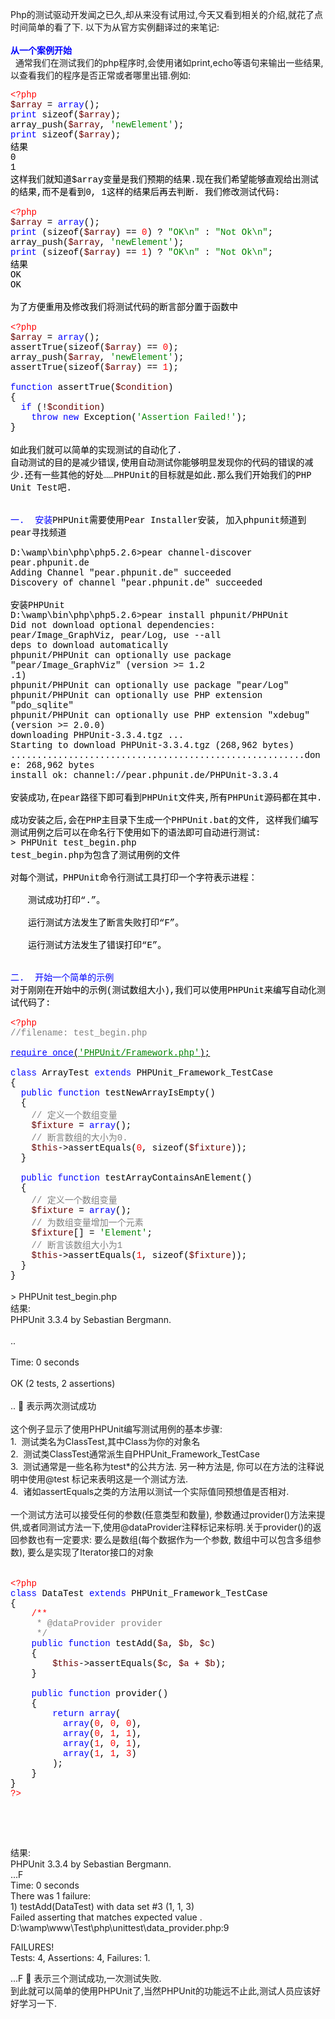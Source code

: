 <!--
author: qingliangcn
date: 2008-10-14
title: PHPUnit简单入门 
tags: phpunit,ttd,单元测试
category: PHP基础应用,暂未分类
status: publish
summary: Php的测试驱动开发闻之已久,却从来没有试用过,今天又看到相关的介绍,就花了点时间简单的看了下. 以下为从官方实例翻译过的来笔记:从一个案例开始&nbsp;&nbsp;通常我们在测试我们的php程序时,会使用诸如print,echo等语句来输出一些结果,以查看我们的程序是否正常或
-->

<p>Php的测试驱动开发闻之已久,却从来没有试用过,今天又看到相关的介绍,就花了点时间简单的看了下. 以下为从官方实例翻译过的来笔记:<br />
<br />
<span style="color: #0000ff"><strong>从一个案例开始</strong></span><br />
&nbsp;&nbsp;通常我们在测试我们的php程序时,会使用诸如print,echo等语句来输出一些结果,以查看我们的程序是否正常或者哪里出错.例如:</p>
<div class="Section0" style="layout-grid:  15.6pt none">
<p class="p0" style="margin-top: 0pt; margin-bottom: 0pt"><span style="font-family: 'Courier New'; color: rgb(255,0,0); font-size: 10.5pt; mso-spacerun: 'yes'">&lt;?php</span><span style="font-family: 'Courier New'; color: rgb(0,0,0); font-size: 10.5pt; mso-spacerun: 'yes'">&nbsp;&nbsp;&nbsp;</span><span style="font-family: 'Courier New'; font-size: 10.5pt; mso-spacerun: 'yes'"><o:p></o:p></span></p>
<p class="p0" style="margin-top: 0pt; margin-bottom: 0pt"><span style="font-family: 'Courier New'; color: rgb(102,0,0); font-size: 10.5pt; mso-spacerun: 'yes'">$array&nbsp;</span><span style="font-family: 'Courier New'; color: rgb(0,0,0); font-size: 10.5pt; mso-spacerun: 'yes'">=&nbsp;</span><span style="font-family: 'Courier New'; color: rgb(0,0,255); font-size: 10.5pt; mso-spacerun: 'yes'">array</span><span style="font-family: 'Courier New'; color: rgb(0,0,0); font-size: 10.5pt; mso-spacerun: 'yes'">();&nbsp;&nbsp;&nbsp;</span><span style="font-family: 'Courier New'; font-size: 10.5pt; mso-spacerun: 'yes'"><o:p></o:p></span></p>
<p class="p0" style="margin-top: 0pt; margin-bottom: 0pt"><span style="font-family: 'Courier New'; color: rgb(0,0,255); font-size: 10.5pt; mso-spacerun: 'yes'">print&nbsp;</span><span style="font-family: 'Courier New'; color: rgb(0,0,0); font-size: 10.5pt; mso-spacerun: 'yes'">sizeof(</span><span style="font-family: 'Courier New'; color: rgb(102,0,0); font-size: 10.5pt; mso-spacerun: 'yes'">$array</span><span style="font-family: 'Courier New'; color: rgb(0,0,0); font-size: 10.5pt; mso-spacerun: 'yes'">);&nbsp;&nbsp;&nbsp;</span><span style="font-family: 'Courier New'; font-size: 10.5pt; mso-spacerun: 'yes'"><o:p></o:p></span></p>
<p class="p0" style="margin-top: 0pt; margin-bottom: 0pt"><span style="font-family: 'Courier New'; color: rgb(0,0,0); font-size: 10.5pt; mso-spacerun: 'yes'">array_push(</span><span style="font-family: 'Courier New'; color: rgb(102,0,0); font-size: 10.5pt; mso-spacerun: 'yes'">$array</span><span style="font-family: 'Courier New'; color: rgb(0,0,0); font-size: 10.5pt; mso-spacerun: 'yes'">,&nbsp;</span><span style="font-family: 'Courier New'; color: rgb(0,130,0); font-size: 10.5pt; mso-spacerun: 'yes'">'newElement'</span><span style="font-family: 'Courier New'; color: rgb(0,0,0); font-size: 10.5pt; mso-spacerun: 'yes'">);&nbsp;&nbsp;&nbsp;</span><span style="font-family: 'Courier New'; font-size: 10.5pt; mso-spacerun: 'yes'"><o:p></o:p></span></p>
<p class="p0" style="margin-top: 0pt; margin-bottom: 0pt"><span style="font-family: 'Courier New'; color: rgb(0,0,255); font-size: 10.5pt; mso-spacerun: 'yes'">print&nbsp;</span><span style="font-family: 'Courier New'; color: rgb(0,0,0); font-size: 10.5pt; mso-spacerun: 'yes'">sizeof(</span><span style="font-family: 'Courier New'; color: rgb(102,0,0); font-size: 10.5pt; mso-spacerun: 'yes'">$array</span><span style="font-family: 'Courier New'; color: rgb(0,0,0); font-size: 10.5pt; mso-spacerun: 'yes'">);&nbsp;&nbsp;</span></p>
<p class="p0" style="margin-top: 0pt; margin-bottom: 0pt"><span style="font-family: 'Courier New'; color: rgb(0,0,0); font-size: 10.5pt; mso-spacerun: 'yes'">结果<br />
0<br />
1<br />
这样我们就知道$array变量是我们预期的结果.现在我们希望能够直观给出测试的结果,而不是看到0, 1这样的结果后再去判断. 我们修改测试代码:<br />
<br />
</span></p>
<p class="p0" style="margin-top: 0pt; margin-bottom: 0pt"><span style="font-family: 'Courier New'; color: rgb(0,0,0); font-size: 10.5pt; mso-spacerun: 'yes'"><o:p></o:p></span></p>
<p class="p0" style="margin-top: 0pt; margin-bottom: 0pt"><span style="font-family: 'Courier New'; color: rgb(255,0,0); font-size: 10.5pt; mso-spacerun: 'yes'">&lt;?php</span><span style="font-family: 'Courier New'; color: rgb(0,0,0); font-size: 10.5pt; mso-spacerun: 'yes'">&nbsp;&nbsp;&nbsp;</span><span style="font-family: 'Courier New'; font-size: 10.5pt; mso-spacerun: 'yes'"><o:p></o:p></span></p>
<p class="p0" style="margin-top: 0pt; margin-bottom: 0pt"><span style="font-family: 'Courier New'; color: rgb(102,0,0); font-size: 10.5pt; mso-spacerun: 'yes'">$array&nbsp;</span><span style="font-family: 'Courier New'; color: rgb(0,0,0); font-size: 10.5pt; mso-spacerun: 'yes'">=&nbsp;</span><span style="font-family: 'Courier New'; color: rgb(0,0,255); font-size: 10.5pt; mso-spacerun: 'yes'">array</span><span style="font-family: 'Courier New'; color: rgb(0,0,0); font-size: 10.5pt; mso-spacerun: 'yes'">();&nbsp;&nbsp;&nbsp;</span><span style="font-family: 'Courier New'; font-size: 10.5pt; mso-spacerun: 'yes'"><o:p></o:p></span></p>
<p class="p0" style="margin-top: 0pt; margin-bottom: 0pt"><span style="font-family: 'Courier New'; color: rgb(0,0,255); font-size: 10.5pt; mso-spacerun: 'yes'">print&nbsp;</span><span style="font-family: 'Courier New'; color: rgb(0,0,0); font-size: 10.5pt; mso-spacerun: 'yes'">(sizeof(</span><span style="font-family: 'Courier New'; color: rgb(102,0,0); font-size: 10.5pt; mso-spacerun: 'yes'">$array</span><span style="font-family: 'Courier New'; color: rgb(0,0,0); font-size: 10.5pt; mso-spacerun: 'yes'">)&nbsp;==&nbsp;</span><span style="font-family: 'Courier New'; color: rgb(255,0,0); font-size: 10.5pt; mso-spacerun: 'yes'">0</span><span style="font-family: 'Courier New'; color: rgb(0,0,0); font-size: 10.5pt; mso-spacerun: 'yes'">)&nbsp;?&nbsp;</span><span style="font-family: 'Courier New'; color: rgb(0,130,0); font-size: 10.5pt; mso-spacerun: 'yes'">&quot;OK\n&quot;&nbsp;</span><span style="font-family: 'Courier New'; color: rgb(0,0,0); font-size: 10.5pt; mso-spacerun: 'yes'">:&nbsp;</span><span style="font-family: 'Courier New'; color: rgb(0,130,0); font-size: 10.5pt; mso-spacerun: 'yes'">&quot;Not&nbsp;Ok\n&quot;</span><span style="font-family: 'Courier New'; color: rgb(0,0,0); font-size: 10.5pt; mso-spacerun: 'yes'">;&nbsp;&nbsp;&nbsp;</span><span style="font-family: 'Courier New'; font-size: 10.5pt; mso-spacerun: 'yes'"><o:p></o:p></span></p>
<p class="p0" style="margin-top: 0pt; margin-bottom: 0pt"><span style="font-family: 'Courier New'; color: rgb(0,0,0); font-size: 10.5pt; mso-spacerun: 'yes'">array_push(</span><span style="font-family: 'Courier New'; color: rgb(102,0,0); font-size: 10.5pt; mso-spacerun: 'yes'">$array</span><span style="font-family: 'Courier New'; color: rgb(0,0,0); font-size: 10.5pt; mso-spacerun: 'yes'">,&nbsp;</span><span style="font-family: 'Courier New'; color: rgb(0,130,0); font-size: 10.5pt; mso-spacerun: 'yes'">'newElement'</span><span style="font-family: 'Courier New'; color: rgb(0,0,0); font-size: 10.5pt; mso-spacerun: 'yes'">);&nbsp;&nbsp;&nbsp;</span><span style="font-family: 'Courier New'; font-size: 10.5pt; mso-spacerun: 'yes'"><o:p></o:p></span></p>
<p class="p0" style="margin-top: 0pt; margin-bottom: 0pt"><span style="font-family: 'Courier New'; color: rgb(0,0,255); font-size: 10.5pt; mso-spacerun: 'yes'">print&nbsp;</span><span style="font-family: 'Courier New'; color: rgb(0,0,0); font-size: 10.5pt; mso-spacerun: 'yes'">(sizeof(</span><span style="font-family: 'Courier New'; color: rgb(102,0,0); font-size: 10.5pt; mso-spacerun: 'yes'">$array</span><span style="font-family: 'Courier New'; color: rgb(0,0,0); font-size: 10.5pt; mso-spacerun: 'yes'">)&nbsp;==&nbsp;</span><span style="font-family: 'Courier New'; color: rgb(255,0,0); font-size: 10.5pt; mso-spacerun: 'yes'">1</span><span style="font-family: 'Courier New'; color: rgb(0,0,0); font-size: 10.5pt; mso-spacerun: 'yes'">)&nbsp;?&nbsp;</span><span style="font-family: 'Courier New'; color: rgb(0,130,0); font-size: 10.5pt; mso-spacerun: 'yes'">&quot;OK\n&quot;&nbsp;</span><span style="font-family: 'Courier New'; color: rgb(0,0,0); font-size: 10.5pt; mso-spacerun: 'yes'">:&nbsp;</span><span style="font-family: 'Courier New'; color: rgb(0,130,0); font-size: 10.5pt; mso-spacerun: 'yes'">&quot;Not&nbsp;Ok\n&quot;</span><span style="font-family: 'Courier New'; color: rgb(0,0,0); font-size: 10.5pt; mso-spacerun: 'yes'">;&nbsp;</span></p>
<p class="p0" style="margin-top: 0pt; margin-bottom: 0pt"><span style="font-family: 'Courier New'; color: rgb(0,0,0); font-size: 10.5pt; mso-spacerun: 'yes'">结果<br />
OK<br />
OK<br />
<br />
为了方便重用及修改我们将测试代码的断言部分置于函数中<br />
<br />
</span></p>
<p class="p0" style="margin-top: 0pt; margin-bottom: 0pt"><span style="font-family: 'Courier New'; color: rgb(0,0,0); font-size: 10.5pt; mso-spacerun: 'yes'"><o:p></o:p></span></p>
<p class="p0" style="margin-top: 0pt; margin-bottom: 0pt"><span style="font-family: 'Courier New'; color: rgb(255,0,0); font-size: 10.5pt; mso-spacerun: 'yes'">&lt;?php</span><span style="font-family: 'Courier New'; color: rgb(0,0,0); font-size: 10.5pt; mso-spacerun: 'yes'">&nbsp;&nbsp;&nbsp;</span><span style="font-family: 'Courier New'; font-size: 10.5pt; mso-spacerun: 'yes'"><o:p></o:p></span></p>
<p class="p0" style="margin-top: 0pt; margin-bottom: 0pt"><span style="font-family: 'Courier New'; color: rgb(102,0,0); font-size: 10.5pt; mso-spacerun: 'yes'">$array&nbsp;</span><span style="font-family: 'Courier New'; color: rgb(0,0,0); font-size: 10.5pt; mso-spacerun: 'yes'">=&nbsp;</span><span style="font-family: 'Courier New'; color: rgb(0,0,255); font-size: 10.5pt; mso-spacerun: 'yes'">array</span><span style="font-family: 'Courier New'; color: rgb(0,0,0); font-size: 10.5pt; mso-spacerun: 'yes'">();&nbsp;&nbsp;&nbsp;</span><span style="font-family: 'Courier New'; font-size: 10.5pt; mso-spacerun: 'yes'"><o:p></o:p></span></p>
<p class="p0" style="margin-top: 0pt; margin-bottom: 0pt"><span style="font-family: 'Courier New'; color: rgb(0,0,0); font-size: 10.5pt; mso-spacerun: 'yes'">assertTrue(sizeof(</span><span style="font-family: 'Courier New'; color: rgb(102,0,0); font-size: 10.5pt; mso-spacerun: 'yes'">$array</span><span style="font-family: 'Courier New'; color: rgb(0,0,0); font-size: 10.5pt; mso-spacerun: 'yes'">)&nbsp;==&nbsp;</span><span style="font-family: 'Courier New'; color: rgb(255,0,0); font-size: 10.5pt; mso-spacerun: 'yes'">0</span><span style="font-family: 'Courier New'; color: rgb(0,0,0); font-size: 10.5pt; mso-spacerun: 'yes'">);&nbsp;&nbsp;&nbsp;</span><span style="font-family: 'Courier New'; font-size: 10.5pt; mso-spacerun: 'yes'"><o:p></o:p></span></p>
<p class="p0" style="margin-top: 0pt; margin-bottom: 0pt"><span style="font-family: 'Courier New'; color: rgb(0,0,0); font-size: 10.5pt; mso-spacerun: 'yes'">array_push(</span><span style="font-family: 'Courier New'; color: rgb(102,0,0); font-size: 10.5pt; mso-spacerun: 'yes'">$array</span><span style="font-family: 'Courier New'; color: rgb(0,0,0); font-size: 10.5pt; mso-spacerun: 'yes'">,&nbsp;</span><span style="font-family: 'Courier New'; color: rgb(0,130,0); font-size: 10.5pt; mso-spacerun: 'yes'">'newElement'</span><span style="font-family: 'Courier New'; color: rgb(0,0,0); font-size: 10.5pt; mso-spacerun: 'yes'">);&nbsp;&nbsp;&nbsp;</span><span style="font-family: 'Courier New'; font-size: 10.5pt; mso-spacerun: 'yes'"><o:p></o:p></span></p>
<p class="p0" style="margin-top: 0pt; margin-bottom: 0pt"><span style="font-family: 'Courier New'; color: rgb(0,0,0); font-size: 10.5pt; mso-spacerun: 'yes'">assertTrue(sizeof(</span><span style="font-family: 'Courier New'; color: rgb(102,0,0); font-size: 10.5pt; mso-spacerun: 'yes'">$array</span><span style="font-family: 'Courier New'; color: rgb(0,0,0); font-size: 10.5pt; mso-spacerun: 'yes'">)&nbsp;==&nbsp;</span><span style="font-family: 'Courier New'; color: rgb(255,0,0); font-size: 10.5pt; mso-spacerun: 'yes'">1</span><span style="font-family: 'Courier New'; color: rgb(0,0,0); font-size: 10.5pt; mso-spacerun: 'yes'">);&nbsp;&nbsp;&nbsp;</span><span style="font-family: 'Courier New'; font-size: 10.5pt; mso-spacerun: 'yes'"><o:p></o:p></span></p>
<p class="p0" style="margin-top: 0pt; margin-bottom: 0pt"><span style="font-family: 'Courier New'; color: rgb(0,0,0); font-size: 10.5pt; mso-spacerun: 'yes'">&nbsp;&nbsp;</span><span style="font-family: 'Courier New'; font-size: 10.5pt; mso-spacerun: 'yes'"><o:p></o:p></span></p>
<p class="p0" style="margin-top: 0pt; margin-bottom: 0pt"><span style="font-family: 'Courier New'; color: rgb(0,0,255); font-size: 10.5pt; mso-spacerun: 'yes'">function&nbsp;</span><span style="font-family: 'Courier New'; color: rgb(0,0,0); font-size: 10.5pt; mso-spacerun: 'yes'">assertTrue(</span><span style="font-family: 'Courier New'; color: rgb(102,0,0); font-size: 10.5pt; mso-spacerun: 'yes'">$condition</span><span style="font-family: 'Courier New'; color: rgb(0,0,0); font-size: 10.5pt; mso-spacerun: 'yes'">)&nbsp;&nbsp;&nbsp;</span><span style="font-family: 'Courier New'; font-size: 10.5pt; mso-spacerun: 'yes'"><o:p></o:p></span></p>
<p class="p0" style="margin-top: 0pt; margin-bottom: 0pt"><span style="font-family: 'Courier New'; color: rgb(0,0,0); font-size: 10.5pt; mso-spacerun: 'yes'">{&nbsp;&nbsp;&nbsp;</span><span style="font-family: 'Courier New'; font-size: 10.5pt; mso-spacerun: 'yes'"><o:p></o:p></span></p>
<p class="p0" style="margin-top: 0pt; margin-bottom: 0pt"><span style="font-family: 'Courier New'; color: rgb(0,0,0); font-size: 10.5pt; mso-spacerun: 'yes'">&nbsp;&nbsp;</span><span style="font-family: 'Courier New'; color: rgb(0,0,255); font-size: 10.5pt; mso-spacerun: 'yes'">if&nbsp;</span><span style="font-family: 'Courier New'; color: rgb(0,0,0); font-size: 10.5pt; mso-spacerun: 'yes'">(!</span><span style="font-family: 'Courier New'; color: rgb(102,0,0); font-size: 10.5pt; mso-spacerun: 'yes'">$condition</span><span style="font-family: 'Courier New'; color: rgb(0,0,0); font-size: 10.5pt; mso-spacerun: 'yes'">)&nbsp;&nbsp;&nbsp;</span><span style="font-family: 'Courier New'; font-size: 10.5pt; mso-spacerun: 'yes'"><o:p></o:p></span></p>
<p class="p0" style="margin-top: 0pt; margin-bottom: 0pt"><span style="font-family: 'Courier New'; color: rgb(0,0,0); font-size: 10.5pt; mso-spacerun: 'yes'">&nbsp;&nbsp;&nbsp;&nbsp;</span><span style="font-family: 'Courier New'; color: rgb(0,0,255); font-size: 10.5pt; mso-spacerun: 'yes'">throw&nbsp;new&nbsp;</span><span style="font-family: 'Courier New'; color: rgb(0,0,0); font-size: 10.5pt; mso-spacerun: 'yes'">Exception(</span><span style="font-family: 'Courier New'; color: rgb(0,130,0); font-size: 10.5pt; mso-spacerun: 'yes'">'Assertion&nbsp;Failed!'</span><span style="font-family: 'Courier New'; color: rgb(0,0,0); font-size: 10.5pt; mso-spacerun: 'yes'">);&nbsp;&nbsp;&nbsp;</span><span style="font-family: 'Courier New'; font-size: 10.5pt; mso-spacerun: 'yes'"><o:p></o:p></span></p>
<p class="p0" style="margin-top: 0pt; margin-bottom: 0pt"><span style="font-family: 'Courier New'; color: rgb(0,0,0); font-size: 10.5pt; mso-spacerun: 'yes'">}&nbsp;&nbsp;</span></p>
<p class="p0" style="margin-top: 0pt; margin-bottom: 0pt">&nbsp;</p>
<p class="p0" style="margin-top: 0pt; margin-bottom: 0pt"><span style="font-family: 'Courier New'; color: rgb(0,0,0); font-size: 10.5pt; mso-spacerun: 'yes'">如此我们就可以简单的实现测试的自动化了.<br />
自动测试的目的是减少错误,使用自动测试你能够明显发现你的代码的错误的减少.还有一些其他的好处&hellip;&hellip;PHPUnit的目标就是如此.那么我们开始我们的PHP Unit Test吧.<br />
<br />
<br />
<span style="color: #0000ff">一.&nbsp;&nbsp;安装</span>PHPUnit需要使用Pear Installer安装, 加入phpunit频道到pear寻找频道<br />
<br />
D:\wamp\bin\php\php5.2.6&gt;pear channel-discover pear.phpunit.de<br />
Adding Channel &quot;pear.phpunit.de&quot; succeeded<br />
Discovery of channel &quot;pear.phpunit.de&quot; succeeded<br />
<br />
安装PHPUnit<br />
D:\wamp\bin\php\php5.2.6&gt;pear install phpunit/PHPUnit<br />
Did not download optional dependencies: pear/Image_GraphViz, pear/Log, use --all<br />
deps to download automatically<br />
phpunit/PHPUnit can optionally use package &quot;pear/Image_GraphViz&quot; (version &gt;= 1.2<br />
.1)<br />
phpunit/PHPUnit can optionally use package &quot;pear/Log&quot;<br />
phpunit/PHPUnit can optionally use PHP extension &quot;pdo_sqlite&quot;<br />
phpunit/PHPUnit can optionally use PHP extension &quot;xdebug&quot; (version &gt;= 2.0.0)<br />
downloading PHPUnit-3.3.4.tgz ...<br />
Starting to download PHPUnit-3.3.4.tgz (268,962 bytes)<br />
........................................................done: 268,962 bytes<br />
install ok: channel://pear.phpunit.de/PHPUnit-3.3.4<br />
<br />
安装成功,在pear路径下即可看到PHPUnit文件夹,所有PHPUnit源码都在其中.<br />
<br />
成功安装之后,会在PHP主目录下生成一个PHPUnit.bat的文件, 这样我们编写测试用例之后可以在命名行下使用如下的语法即可自动进行测试:<br />
&gt; PHPUnit test_begin.php<br />
test_begin.php为包含了测试用例的文件<br />
<br />
对每个测试，PHPUnit命令行测试工具打印一个字符表示进程：<br />
<br />
　　测试成功打印&ldquo;.&rdquo;。<br />
<br />
　　运行测试方法发生了断言失败打印&ldquo;F&rdquo;。<br />
<br />
　　运行测试方法发生了错误打印&ldquo;E&rdquo;。<br />
<br />
<br />
<span style="color: #0000ff">二.&nbsp;&nbsp;开始一个简单的示例</span><br />
对于刚刚在开始中的示例(测试数组大小),我们可以使用PHPUnit来编写自动化测试代码了:<br />
<br />
</span></p>
<p class="p0" style="margin-top: 0pt; margin-bottom: 0pt"><span style="font-family: 'Courier New'; color: rgb(0,0,0); font-size: 10.5pt; mso-spacerun: 'yes'"><o:p></o:p></span></p>
<p class="p0" style="margin-top: 0pt; margin-bottom: 0pt"><span style="font-family: 'Courier New'; color: rgb(255,0,0); font-size: 10.5pt; mso-spacerun: 'yes'">&lt;?php</span><span style="font-family: 'Courier New'; color: rgb(0,0,0); font-size: 10.5pt; mso-spacerun: 'yes'">&nbsp;&nbsp;&nbsp;</span><span style="font-family: 'Courier New'; font-size: 10.5pt; mso-spacerun: 'yes'"><o:p></o:p></span></p>
<p class="p0" style="margin-top: 0pt; margin-bottom: 0pt"><span style="font-family: 'Courier New'; color: rgb(128,128,128); font-size: 10.5pt; mso-spacerun: 'yes'">//filename:&nbsp;test_begin.php&nbsp;&nbsp;&nbsp;</span><span style="font-family: 'Courier New'; font-size: 10.5pt; mso-spacerun: 'yes'"><o:p></o:p></span></p>
<p class="p0" style="margin-top: 0pt; margin-bottom: 0pt"><span style="font-family: 'Courier New'; color: rgb(0,0,0); font-size: 10.5pt; mso-spacerun: 'yes'">&nbsp;&nbsp;</span><span style="font-family: 'Courier New'; font-size: 10.5pt; mso-spacerun: 'yes'"><o:p></o:p></span></p>
<p class="p0" style="margin-top: 0pt; margin-bottom: 0pt"><span style="font-family: 'Courier New'; color: rgb(0,0,255); font-size: 10.5pt; text-decoration: underline; mso-spacerun: 'yes'">require_once</span><span style="font-family: 'Courier New'; color: rgb(0,0,0); font-size: 10.5pt; text-decoration: underline; mso-spacerun: 'yes'">(</span><span style="font-family: 'Courier New'; color: rgb(0,130,0); font-size: 10.5pt; text-decoration: underline; mso-spacerun: 'yes'">'PHPUnit/Framework.php'</span><span style="font-family: 'Courier New'; color: rgb(0,0,0); font-size: 10.5pt; text-decoration: underline; mso-spacerun: 'yes'">);</span><span style="font-family: 'Courier New'; color: rgb(0,0,0); font-size: 10.5pt; mso-spacerun: 'yes'">&nbsp;&nbsp;&nbsp;</span><span style="font-family: 'Courier New'; font-size: 10.5pt; mso-spacerun: 'yes'"><o:p></o:p></span></p>
<p class="p0" style="margin-top: 0pt; margin-bottom: 0pt"><span style="font-family: 'Courier New'; color: rgb(0,0,0); font-size: 10.5pt; mso-spacerun: 'yes'">&nbsp;&nbsp;</span><span style="font-family: 'Courier New'; font-size: 10.5pt; mso-spacerun: 'yes'"><o:p></o:p></span></p>
<p class="p0" style="margin-top: 0pt; margin-bottom: 0pt"><span style="font-family: 'Courier New'; color: rgb(0,0,255); font-size: 10.5pt; mso-spacerun: 'yes'">class&nbsp;</span><span style="font-family: 'Courier New'; color: rgb(0,0,0); font-size: 10.5pt; mso-spacerun: 'yes'">ArrayTest&nbsp;</span><span style="font-family: 'Courier New'; color: rgb(0,0,255); font-size: 10.5pt; mso-spacerun: 'yes'">extends&nbsp;</span><span style="font-family: 'Courier New'; color: rgb(0,0,0); font-size: 10.5pt; mso-spacerun: 'yes'">PHPUnit_Framework_TestCase&nbsp;&nbsp;&nbsp;</span><span style="font-family: 'Courier New'; font-size: 10.5pt; mso-spacerun: 'yes'"><o:p></o:p></span></p>
<p class="p0" style="margin-top: 0pt; margin-bottom: 0pt"><span style="font-family: 'Courier New'; color: rgb(0,0,0); font-size: 10.5pt; mso-spacerun: 'yes'">{&nbsp;&nbsp;&nbsp;&nbsp;&nbsp;&nbsp;&nbsp;</span><span style="font-family: 'Courier New'; font-size: 10.5pt; mso-spacerun: 'yes'"><o:p></o:p></span></p>
<p class="p0" style="margin-top: 0pt; margin-bottom: 0pt"><span style="font-family: 'Courier New'; color: rgb(0,0,0); font-size: 10.5pt; mso-spacerun: 'yes'">&nbsp;&nbsp;</span><span style="font-family: 'Courier New'; color: rgb(0,0,255); font-size: 10.5pt; mso-spacerun: 'yes'">public&nbsp;function&nbsp;</span><span style="font-family: 'Courier New'; color: rgb(0,0,0); font-size: 10.5pt; mso-spacerun: 'yes'">testNewArrayIsEmpty()&nbsp;&nbsp;&nbsp;&nbsp;&nbsp;&nbsp;&nbsp;</span><span style="font-family: 'Courier New'; font-size: 10.5pt; mso-spacerun: 'yes'"><o:p></o:p></span></p>
<p class="p0" style="margin-top: 0pt; margin-bottom: 0pt"><span style="font-family: 'Courier New'; color: rgb(0,0,0); font-size: 10.5pt; mso-spacerun: 'yes'">&nbsp;&nbsp;{&nbsp;&nbsp;&nbsp;&nbsp;&nbsp;&nbsp;&nbsp;&nbsp;&nbsp;&nbsp;&nbsp;</span><span style="font-family: 'Courier New'; font-size: 10.5pt; mso-spacerun: 'yes'"><o:p></o:p></span></p>
<p class="p0" style="margin-top: 0pt; margin-bottom: 0pt"><span style="font-family: 'Courier New'; color: rgb(0,0,0); font-size: 10.5pt; mso-spacerun: 'yes'">&nbsp;&nbsp;&nbsp;&nbsp;</span><span style="font-family: 'Courier New'; color: rgb(128,128,128); font-size: 10.5pt; mso-spacerun: 'yes'">//&nbsp;定义一个数组变量&nbsp;&nbsp;&nbsp;&nbsp;&nbsp;&nbsp;&nbsp;&nbsp;&nbsp;&nbsp;&nbsp;</span><span style="font-family: 'Courier New'; font-size: 10.5pt; mso-spacerun: 'yes'"><o:p></o:p></span></p>
<p class="p0" style="margin-top: 0pt; margin-bottom: 0pt"><span style="font-family: 'Courier New'; color: rgb(0,0,0); font-size: 10.5pt; mso-spacerun: 'yes'">&nbsp;&nbsp;&nbsp;&nbsp;</span><span style="font-family: 'Courier New'; color: rgb(102,0,0); font-size: 10.5pt; mso-spacerun: 'yes'">$fixture&nbsp;</span><span style="font-family: 'Courier New'; color: rgb(0,0,0); font-size: 10.5pt; mso-spacerun: 'yes'">=&nbsp;</span><span style="font-family: 'Courier New'; color: rgb(0,0,255); font-size: 10.5pt; mso-spacerun: 'yes'">array</span><span style="font-family: 'Courier New'; color: rgb(0,0,0); font-size: 10.5pt; mso-spacerun: 'yes'">();&nbsp;&nbsp;&nbsp;&nbsp;&nbsp;&nbsp;&nbsp;&nbsp;&nbsp;&nbsp;&nbsp;&nbsp;</span><span style="font-family: 'Courier New'; font-size: 10.5pt; mso-spacerun: 'yes'"><o:p></o:p></span></p>
<p class="p0" style="margin-top: 0pt; margin-bottom: 0pt"><span style="font-family: 'Courier New'; color: rgb(0,0,0); font-size: 10.5pt; mso-spacerun: 'yes'">&nbsp;&nbsp;&nbsp;&nbsp;</span><span style="font-family: 'Courier New'; color: rgb(128,128,128); font-size: 10.5pt; mso-spacerun: 'yes'">//&nbsp;断言数组的大小为0.&nbsp;&nbsp;&nbsp;&nbsp;&nbsp;&nbsp;&nbsp;&nbsp;&nbsp;&nbsp;&nbsp;</span><span style="font-family: 'Courier New'; font-size: 10.5pt; mso-spacerun: 'yes'"><o:p></o:p></span></p>
<p class="p0" style="margin-top: 0pt; margin-bottom: 0pt"><span style="font-family: 'Courier New'; color: rgb(0,0,0); font-size: 10.5pt; mso-spacerun: 'yes'">&nbsp;&nbsp;&nbsp;&nbsp;</span><span style="font-family: 'Courier New'; color: rgb(102,0,0); font-size: 10.5pt; mso-spacerun: 'yes'">$this</span><span style="font-family: 'Courier New'; color: rgb(0,0,0); font-size: 10.5pt; mso-spacerun: 'yes'">-&gt;assertEquals(</span><span style="font-family: 'Courier New'; color: rgb(255,0,0); font-size: 10.5pt; mso-spacerun: 'yes'">0</span><span style="font-family: 'Courier New'; color: rgb(0,0,0); font-size: 10.5pt; mso-spacerun: 'yes'">,&nbsp;sizeof(</span><span style="font-family: 'Courier New'; color: rgb(102,0,0); font-size: 10.5pt; mso-spacerun: 'yes'">$fixture</span><span style="font-family: 'Courier New'; color: rgb(0,0,0); font-size: 10.5pt; mso-spacerun: 'yes'">));&nbsp;&nbsp;&nbsp;&nbsp;&nbsp;&nbsp;&nbsp;</span><span style="font-family: 'Courier New'; font-size: 10.5pt; mso-spacerun: 'yes'"><o:p></o:p></span></p>
<p class="p0" style="margin-top: 0pt; margin-bottom: 0pt"><span style="font-family: 'Courier New'; color: rgb(0,0,0); font-size: 10.5pt; mso-spacerun: 'yes'">&nbsp;&nbsp;}&nbsp;&nbsp;&nbsp;&nbsp;&nbsp;&nbsp;&nbsp;&nbsp;</span><span style="font-family: 'Courier New'; font-size: 10.5pt; mso-spacerun: 'yes'"><o:p></o:p></span></p>
<p class="p0" style="margin-top: 0pt; margin-bottom: 0pt"><span style="font-family: 'Courier New'; color: rgb(0,0,0); font-size: 10.5pt; mso-spacerun: 'yes'">&nbsp;&nbsp;&nbsp;&nbsp;&nbsp;</span><span style="font-family: 'Courier New'; font-size: 10.5pt; mso-spacerun: 'yes'"><o:p></o:p></span></p>
<p class="p0" style="margin-top: 0pt; margin-bottom: 0pt"><span style="font-family: 'Courier New'; color: rgb(0,0,0); font-size: 10.5pt; mso-spacerun: 'yes'">&nbsp;&nbsp;</span><span style="font-family: 'Courier New'; color: rgb(0,0,255); font-size: 10.5pt; mso-spacerun: 'yes'">public&nbsp;function&nbsp;</span><span style="font-family: 'Courier New'; color: rgb(0,0,0); font-size: 10.5pt; mso-spacerun: 'yes'">testArrayContainsAnElement()&nbsp;&nbsp;&nbsp;&nbsp;&nbsp;&nbsp;&nbsp;</span><span style="font-family: 'Courier New'; font-size: 10.5pt; mso-spacerun: 'yes'"><o:p></o:p></span></p>
<p class="p0" style="margin-top: 0pt; margin-bottom: 0pt"><span style="font-family: 'Courier New'; color: rgb(0,0,0); font-size: 10.5pt; mso-spacerun: 'yes'">&nbsp;&nbsp;{&nbsp;&nbsp;&nbsp;&nbsp;&nbsp;&nbsp;&nbsp;&nbsp;&nbsp;&nbsp;&nbsp;</span><span style="font-family: 'Courier New'; font-size: 10.5pt; mso-spacerun: 'yes'"><o:p></o:p></span></p>
<p class="p0" style="margin-top: 0pt; margin-bottom: 0pt"><span style="font-family: 'Courier New'; color: rgb(0,0,0); font-size: 10.5pt; mso-spacerun: 'yes'">&nbsp;&nbsp;&nbsp;&nbsp;</span><span style="font-family: 'Courier New'; color: rgb(128,128,128); font-size: 10.5pt; mso-spacerun: 'yes'">//&nbsp;定义一个数组变量&nbsp;&nbsp;&nbsp;&nbsp;&nbsp;&nbsp;&nbsp;&nbsp;&nbsp;&nbsp;&nbsp;</span><span style="font-family: 'Courier New'; font-size: 10.5pt; mso-spacerun: 'yes'"><o:p></o:p></span></p>
<p class="p0" style="margin-top: 0pt; margin-bottom: 0pt"><span style="font-family: 'Courier New'; color: rgb(0,0,0); font-size: 10.5pt; mso-spacerun: 'yes'">&nbsp;&nbsp;&nbsp;&nbsp;</span><span style="font-family: 'Courier New'; color: rgb(102,0,0); font-size: 10.5pt; mso-spacerun: 'yes'">$fixture&nbsp;</span><span style="font-family: 'Courier New'; color: rgb(0,0,0); font-size: 10.5pt; mso-spacerun: 'yes'">=&nbsp;</span><span style="font-family: 'Courier New'; color: rgb(0,0,255); font-size: 10.5pt; mso-spacerun: 'yes'">array</span><span style="font-family: 'Courier New'; color: rgb(0,0,0); font-size: 10.5pt; mso-spacerun: 'yes'">();&nbsp;&nbsp;&nbsp;&nbsp;&nbsp;&nbsp;&nbsp;&nbsp;&nbsp;&nbsp;&nbsp;&nbsp;</span><span style="font-family: 'Courier New'; font-size: 10.5pt; mso-spacerun: 'yes'"><o:p></o:p></span></p>
<p class="p0" style="margin-top: 0pt; margin-bottom: 0pt"><span style="font-family: 'Courier New'; color: rgb(0,0,0); font-size: 10.5pt; mso-spacerun: 'yes'">&nbsp;&nbsp;&nbsp;&nbsp;</span><span style="font-family: 'Courier New'; color: rgb(128,128,128); font-size: 10.5pt; mso-spacerun: 'yes'">//&nbsp;为数组变量增加一个元素&nbsp;&nbsp;&nbsp;&nbsp;&nbsp;&nbsp;&nbsp;&nbsp;&nbsp;&nbsp;&nbsp;</span><span style="font-family: 'Courier New'; font-size: 10.5pt; mso-spacerun: 'yes'"><o:p></o:p></span></p>
<p class="p0" style="margin-top: 0pt; margin-bottom: 0pt"><span style="font-family: 'Courier New'; color: rgb(0,0,0); font-size: 10.5pt; mso-spacerun: 'yes'">&nbsp;&nbsp;&nbsp;&nbsp;</span><span style="font-family: 'Courier New'; color: rgb(102,0,0); font-size: 10.5pt; mso-spacerun: 'yes'">$fixture</span><span style="font-family: 'Courier New'; color: rgb(0,0,0); font-size: 10.5pt; mso-spacerun: 'yes'">[]&nbsp;=&nbsp;</span><span style="font-family: 'Courier New'; color: rgb(0,130,0); font-size: 10.5pt; mso-spacerun: 'yes'">'Element'</span><span style="font-family: 'Courier New'; color: rgb(0,0,0); font-size: 10.5pt; mso-spacerun: 'yes'">;&nbsp;&nbsp;&nbsp;&nbsp;&nbsp;&nbsp;&nbsp;&nbsp;&nbsp;&nbsp;&nbsp;&nbsp;</span><span style="font-family: 'Courier New'; font-size: 10.5pt; mso-spacerun: 'yes'"><o:p></o:p></span></p>
<p class="p0" style="margin-top: 0pt; margin-bottom: 0pt"><span style="font-family: 'Courier New'; color: rgb(0,0,0); font-size: 10.5pt; mso-spacerun: 'yes'">&nbsp;&nbsp;&nbsp;&nbsp;</span><span style="font-family: 'Courier New'; color: rgb(128,128,128); font-size: 10.5pt; mso-spacerun: 'yes'">//&nbsp;断言该数组大小为1&nbsp;&nbsp;&nbsp;&nbsp;&nbsp;&nbsp;&nbsp;&nbsp;&nbsp;&nbsp;&nbsp;</span><span style="font-family: 'Courier New'; font-size: 10.5pt; mso-spacerun: 'yes'"><o:p></o:p></span></p>
<p class="p0" style="margin-top: 0pt; margin-bottom: 0pt"><span style="font-family: 'Courier New'; color: rgb(0,0,0); font-size: 10.5pt; mso-spacerun: 'yes'">&nbsp;&nbsp;&nbsp;&nbsp;</span><span style="font-family: 'Courier New'; color: rgb(102,0,0); font-size: 10.5pt; mso-spacerun: 'yes'">$this</span><span style="font-family: 'Courier New'; color: rgb(0,0,0); font-size: 10.5pt; mso-spacerun: 'yes'">-&gt;assertEquals(</span><span style="font-family: 'Courier New'; color: rgb(255,0,0); font-size: 10.5pt; mso-spacerun: 'yes'">1</span><span style="font-family: 'Courier New'; color: rgb(0,0,0); font-size: 10.5pt; mso-spacerun: 'yes'">,&nbsp;sizeof(</span><span style="font-family: 'Courier New'; color: rgb(102,0,0); font-size: 10.5pt; mso-spacerun: 'yes'">$fixture</span><span style="font-family: 'Courier New'; color: rgb(0,0,0); font-size: 10.5pt; mso-spacerun: 'yes'">));&nbsp;&nbsp;&nbsp;&nbsp;&nbsp;&nbsp;&nbsp;</span><span style="font-family: 'Courier New'; font-size: 10.5pt; mso-spacerun: 'yes'"><o:p></o:p></span></p>
<p class="p0" style="margin-top: 0pt; margin-bottom: 0pt"><span style="font-family: 'Courier New'; color: rgb(0,0,0); font-size: 10.5pt; mso-spacerun: 'yes'">&nbsp;&nbsp;}&nbsp;&nbsp;&nbsp;</span><span style="font-family: 'Courier New'; font-size: 10.5pt; mso-spacerun: 'yes'"><o:p></o:p></span></p>
<p class="p0" style="margin-top: 0pt; margin-bottom: 0pt"><span style="font-family: 'Courier New'; color: rgb(0,0,0); font-size: 10.5pt; mso-spacerun: 'yes'">}&nbsp;&nbsp;</span><span style="font-family: 'Courier New'; font-size: 10.5pt; mso-spacerun: 'yes'"><o:p></o:p></span></p>
<p class="p0" style="margin-top: 0pt; margin-bottom: 0pt"><span style="font-family: 'Courier New'; color: rgb(0,0,0); font-size: 10.5pt; mso-spacerun: 'yes'"><o:p></o:p></span></p>
<p class="p0" style="margin-top: 0pt; margin-bottom: 0pt">&nbsp;</p>
<p class="p0" style="margin-top: 0pt; margin-bottom: 0pt"><span style="font-family: 'Courier New'; font-size: 10.5pt; mso-spacerun: 'yes'"><o:p></o:p></span></p>
<p class="p0" style="margin-top: 0pt; margin-bottom: 0pt"><span style="font-family: 'Courier New'; color: rgb(0,0,0); font-size: 10.5pt; mso-spacerun: 'yes'"><o:p></o:p></span></p>
<!--EndFragment-->&gt; PHPUnit test_begin.php <br />
结果:<br />
PHPUnit 3.3.4 by Sebastian Bergmann.<br />
<br />
..<br />
<br />
Time: 0 seconds<br />
<br />
OK (2 tests, 2 assertions)<br />
<br />
..  表示两次测试成功<br />
<br />
这个例子显示了使用PHPUnit编写测试用例的基本步骤:<br />
1.&nbsp;&nbsp;测试类名为ClassTest,其中Class为你的对象名<br />
2.&nbsp;&nbsp;测试类ClassTest通常派生自PHPUnit_Framework_TestCase<br />
3.&nbsp;&nbsp;测试通常是一些名称为test*的公共方法. 另一种方法是, 你可以在方法的注释说明中使用@test 标记来表明这是一个测试方法.<br />
4.&nbsp;&nbsp;诸如assertEquals之类的方法用以测试一个实际值同预想值是否相对.<br />
<br />
一个测试方法可以接受任何的参数(任意类型和数量), 参数通过provider()方法来提供,或者同测试方法一下,使用@dataProvider注释标记来标明.关于provider()的返回参数也有一定要求: 要么是数组(每个数据作为一个参数, 数组中可以包含多组参数), 要么是实现了Iterator接口的对象<br />
<br />
<span style="font-family: 'Courier New'; color: rgb(255,0,0); font-size: 10.5pt; mso-spacerun: 'yes'">&nbsp;
<p class="p0" style="margin-top: 0pt; margin-bottom: 0pt"><span style="font-family: 'Courier New'; color: rgb(255,0,0); font-size: 10.5pt; mso-spacerun: 'yes'">&lt;?php</span><span style="font-family: 'Courier New'; color: rgb(0,0,0); font-size: 10.5pt; mso-spacerun: 'yes'">&nbsp;&nbsp;&nbsp;</span><span style="font-family: 'Courier New'; font-size: 10.5pt; mso-spacerun: 'yes'"><o:p></o:p></span></p>
<p class="p0" style="margin-top: 0pt; margin-bottom: 0pt"><span style="font-family: 'Courier New'; color: rgb(0,0,255); font-size: 10.5pt; mso-spacerun: 'yes'">class&nbsp;</span><span style="font-family: 'Courier New'; color: rgb(0,0,0); font-size: 10.5pt; mso-spacerun: 'yes'">DataTest&nbsp;</span><span style="font-family: 'Courier New'; color: rgb(0,0,255); font-size: 10.5pt; mso-spacerun: 'yes'">extends&nbsp;</span><span style="font-family: 'Courier New'; color: rgb(0,0,0); font-size: 10.5pt; mso-spacerun: 'yes'">PHPUnit_Framework_TestCase&nbsp;&nbsp;&nbsp;</span><span style="font-family: 'Courier New'; font-size: 10.5pt; mso-spacerun: 'yes'"><o:p></o:p></span></p>
<p class="p0" style="margin-top: 0pt; margin-bottom: 0pt"><span style="font-family: 'Courier New'; color: rgb(0,0,0); font-size: 10.5pt; mso-spacerun: 'yes'">{&nbsp;&nbsp;&nbsp;</span><span style="font-family: 'Courier New'; font-size: 10.5pt; mso-spacerun: 'yes'"><o:p></o:p></span></p>
<p class="p0" style="margin-top: 0pt; margin-bottom: 0pt"><span style="font-family: 'Courier New'; color: rgb(0,0,0); font-size: 10.5pt; mso-spacerun: 'yes'">&nbsp;&nbsp;&nbsp;&nbsp;</span><span style="font-family: 'Courier New'; font-size: 10.5pt; mso-spacerun: 'yes'">/**&nbsp;&nbsp;</span><span style="font-family: 'Courier New'; font-size: 10.5pt; mso-spacerun: 'yes'"><o:p></o:p></span></p>
<p class="p0" style="margin-top: 0pt; margin-bottom: 0pt"><span style="font-family: 'Courier New'; color: rgb(128,128,128); font-size: 10.5pt; mso-spacerun: 'yes'">&nbsp;&nbsp;&nbsp;&nbsp;&nbsp;*&nbsp;@dataProvider&nbsp;provider&nbsp;&nbsp;</span><span style="font-family: 'Courier New'; font-size: 10.5pt; mso-spacerun: 'yes'"><o:p></o:p></span></p>
<p class="p0" style="margin-top: 0pt; margin-bottom: 0pt"><span style="font-family: 'Courier New'; color: rgb(128,128,128); font-size: 10.5pt; mso-spacerun: 'yes'">&nbsp;&nbsp;&nbsp;&nbsp;&nbsp;*/</span><span style="font-family: 'Courier New'; color: rgb(0,0,0); font-size: 10.5pt; mso-spacerun: 'yes'">&nbsp;&nbsp;</span><span style="font-family: 'Courier New'; font-size: 10.5pt; mso-spacerun: 'yes'"><o:p></o:p></span></p>
<p class="p0" style="margin-top: 0pt; margin-bottom: 0pt"><span style="font-family: 'Courier New'; color: rgb(0,0,0); font-size: 10.5pt; mso-spacerun: 'yes'">&nbsp;&nbsp;&nbsp;&nbsp;</span><span style="font-family: 'Courier New'; color: rgb(0,0,255); font-size: 10.5pt; mso-spacerun: 'yes'">public&nbsp;function&nbsp;</span><span style="font-family: 'Courier New'; color: rgb(0,0,0); font-size: 10.5pt; mso-spacerun: 'yes'">testAdd(</span><span style="font-family: 'Courier New'; color: rgb(102,0,0); font-size: 10.5pt; mso-spacerun: 'yes'">$a</span><span style="font-family: 'Courier New'; color: rgb(0,0,0); font-size: 10.5pt; mso-spacerun: 'yes'">,&nbsp;</span><span style="font-family: 'Courier New'; color: rgb(102,0,0); font-size: 10.5pt; mso-spacerun: 'yes'">$b</span><span style="font-family: 'Courier New'; color: rgb(0,0,0); font-size: 10.5pt; mso-spacerun: 'yes'">,&nbsp;</span><span style="font-family: 'Courier New'; color: rgb(102,0,0); font-size: 10.5pt; mso-spacerun: 'yes'">$c</span><span style="font-family: 'Courier New'; color: rgb(0,0,0); font-size: 10.5pt; mso-spacerun: 'yes'">)&nbsp;&nbsp;&nbsp;</span><span style="font-family: 'Courier New'; font-size: 10.5pt; mso-spacerun: 'yes'"><o:p></o:p></span></p>
<p class="p0" style="margin-top: 0pt; margin-bottom: 0pt"><span style="font-family: 'Courier New'; color: rgb(0,0,0); font-size: 10.5pt; mso-spacerun: 'yes'">&nbsp;&nbsp;&nbsp;&nbsp;{&nbsp;&nbsp;&nbsp;</span><span style="font-family: 'Courier New'; font-size: 10.5pt; mso-spacerun: 'yes'"><o:p></o:p></span></p>
<p class="p0" style="margin-top: 0pt; margin-bottom: 0pt"><span style="font-family: 'Courier New'; color: rgb(0,0,0); font-size: 10.5pt; mso-spacerun: 'yes'">&nbsp;&nbsp;&nbsp;&nbsp;&nbsp;&nbsp;&nbsp;&nbsp;</span><span style="font-family: 'Courier New'; color: rgb(102,0,0); font-size: 10.5pt; mso-spacerun: 'yes'">$this</span><span style="font-family: 'Courier New'; color: rgb(0,0,0); font-size: 10.5pt; mso-spacerun: 'yes'">-&gt;assertEquals(</span><span style="font-family: 'Courier New'; color: rgb(102,0,0); font-size: 10.5pt; mso-spacerun: 'yes'">$c</span><span style="font-family: 'Courier New'; color: rgb(0,0,0); font-size: 10.5pt; mso-spacerun: 'yes'">,&nbsp;</span><span style="font-family: 'Courier New'; color: rgb(102,0,0); font-size: 10.5pt; mso-spacerun: 'yes'">$a&nbsp;</span><span style="font-family: 'Courier New'; color: rgb(0,0,0); font-size: 10.5pt; mso-spacerun: 'yes'">+&nbsp;</span><span style="font-family: 'Courier New'; color: rgb(102,0,0); font-size: 10.5pt; mso-spacerun: 'yes'">$b</span><span style="font-family: 'Courier New'; color: rgb(0,0,0); font-size: 10.5pt; mso-spacerun: 'yes'">);&nbsp;&nbsp;&nbsp;</span><span style="font-family: 'Courier New'; font-size: 10.5pt; mso-spacerun: 'yes'"><o:p></o:p></span></p>
<p class="p0" style="margin-top: 0pt; margin-bottom: 0pt"><span style="font-family: 'Courier New'; color: rgb(0,0,0); font-size: 10.5pt; mso-spacerun: 'yes'">&nbsp;&nbsp;&nbsp;&nbsp;}&nbsp;&nbsp;&nbsp;</span><span style="font-family: 'Courier New'; font-size: 10.5pt; mso-spacerun: 'yes'"><o:p></o:p></span></p>
<p class="p0" style="margin-top: 0pt; margin-bottom: 0pt"><span style="font-family: 'Courier New'; color: rgb(0,0,0); font-size: 10.5pt; mso-spacerun: 'yes'">&nbsp;&nbsp;&nbsp;&nbsp;</span><span style="font-family: 'Courier New'; font-size: 10.5pt; mso-spacerun: 'yes'"><o:p></o:p></span></p>
<p class="p0" style="margin-top: 0pt; margin-bottom: 0pt"><span style="font-family: 'Courier New'; color: rgb(0,0,0); font-size: 10.5pt; mso-spacerun: 'yes'">&nbsp;&nbsp;&nbsp;&nbsp;</span><span style="font-family: 'Courier New'; color: rgb(0,0,255); font-size: 10.5pt; mso-spacerun: 'yes'">public&nbsp;function&nbsp;</span><span style="font-family: 'Courier New'; color: rgb(0,0,0); font-size: 10.5pt; mso-spacerun: 'yes'">provider()&nbsp;&nbsp;&nbsp;</span><span style="font-family: 'Courier New'; font-size: 10.5pt; mso-spacerun: 'yes'"><o:p></o:p></span></p>
<p class="p0" style="margin-top: 0pt; margin-bottom: 0pt"><span style="font-family: 'Courier New'; color: rgb(0,0,0); font-size: 10.5pt; mso-spacerun: 'yes'">&nbsp;&nbsp;&nbsp;&nbsp;{&nbsp;&nbsp;&nbsp;</span><span style="font-family: 'Courier New'; font-size: 10.5pt; mso-spacerun: 'yes'"><o:p></o:p></span></p>
<p class="p0" style="margin-top: 0pt; margin-bottom: 0pt"><span style="font-family: 'Courier New'; color: rgb(0,0,0); font-size: 10.5pt; mso-spacerun: 'yes'">&nbsp;&nbsp;&nbsp;&nbsp;&nbsp;&nbsp;&nbsp;&nbsp;</span><span style="font-family: 'Courier New'; color: rgb(0,0,255); font-size: 10.5pt; mso-spacerun: 'yes'">return&nbsp;array</span><span style="font-family: 'Courier New'; color: rgb(0,0,0); font-size: 10.5pt; mso-spacerun: 'yes'">(&nbsp;&nbsp;&nbsp;</span><span style="font-family: 'Courier New'; font-size: 10.5pt; mso-spacerun: 'yes'"><o:p></o:p></span></p>
<p class="p0" style="margin-top: 0pt; margin-bottom: 0pt"><span style="font-family: 'Courier New'; color: rgb(0,0,0); font-size: 10.5pt; mso-spacerun: 'yes'">&nbsp;&nbsp;&nbsp;&nbsp;&nbsp;&nbsp;&nbsp;&nbsp;&nbsp;&nbsp;</span><span style="font-family: 'Courier New'; color: rgb(0,0,255); font-size: 10.5pt; mso-spacerun: 'yes'">array</span><span style="font-family: 'Courier New'; color: rgb(0,0,0); font-size: 10.5pt; mso-spacerun: 'yes'">(</span><span style="font-family: 'Courier New'; color: rgb(255,0,0); font-size: 10.5pt; mso-spacerun: 'yes'">0</span><span style="font-family: 'Courier New'; color: rgb(0,0,0); font-size: 10.5pt; mso-spacerun: 'yes'">,&nbsp;</span><span style="font-family: 'Courier New'; color: rgb(255,0,0); font-size: 10.5pt; mso-spacerun: 'yes'">0</span><span style="font-family: 'Courier New'; color: rgb(0,0,0); font-size: 10.5pt; mso-spacerun: 'yes'">,&nbsp;</span><span style="font-family: 'Courier New'; color: rgb(255,0,0); font-size: 10.5pt; mso-spacerun: 'yes'">0</span><span style="font-family: 'Courier New'; color: rgb(0,0,0); font-size: 10.5pt; mso-spacerun: 'yes'">),&nbsp;&nbsp;&nbsp;</span><span style="font-family: 'Courier New'; font-size: 10.5pt; mso-spacerun: 'yes'"><o:p></o:p></span></p>
<p class="p0" style="margin-top: 0pt; margin-bottom: 0pt"><span style="font-family: 'Courier New'; color: rgb(0,0,0); font-size: 10.5pt; mso-spacerun: 'yes'">&nbsp;&nbsp;&nbsp;&nbsp;&nbsp;&nbsp;&nbsp;&nbsp;&nbsp;&nbsp;</span><span style="font-family: 'Courier New'; color: rgb(0,0,255); font-size: 10.5pt; mso-spacerun: 'yes'">array</span><span style="font-family: 'Courier New'; color: rgb(0,0,0); font-size: 10.5pt; mso-spacerun: 'yes'">(</span><span style="font-family: 'Courier New'; color: rgb(255,0,0); font-size: 10.5pt; mso-spacerun: 'yes'">0</span><span style="font-family: 'Courier New'; color: rgb(0,0,0); font-size: 10.5pt; mso-spacerun: 'yes'">,&nbsp;</span><span style="font-family: 'Courier New'; color: rgb(255,0,0); font-size: 10.5pt; mso-spacerun: 'yes'">1</span><span style="font-family: 'Courier New'; color: rgb(0,0,0); font-size: 10.5pt; mso-spacerun: 'yes'">,&nbsp;</span><span style="font-family: 'Courier New'; color: rgb(255,0,0); font-size: 10.5pt; mso-spacerun: 'yes'">1</span><span style="font-family: 'Courier New'; color: rgb(0,0,0); font-size: 10.5pt; mso-spacerun: 'yes'">),&nbsp;&nbsp;&nbsp;</span><span style="font-family: 'Courier New'; font-size: 10.5pt; mso-spacerun: 'yes'"><o:p></o:p></span></p>
<p class="p0" style="margin-top: 0pt; margin-bottom: 0pt"><span style="font-family: 'Courier New'; color: rgb(0,0,0); font-size: 10.5pt; mso-spacerun: 'yes'">&nbsp;&nbsp;&nbsp;&nbsp;&nbsp;&nbsp;&nbsp;&nbsp;&nbsp;&nbsp;</span><span style="font-family: 'Courier New'; color: rgb(0,0,255); font-size: 10.5pt; mso-spacerun: 'yes'">array</span><span style="font-family: 'Courier New'; color: rgb(0,0,0); font-size: 10.5pt; mso-spacerun: 'yes'">(</span><span style="font-family: 'Courier New'; color: rgb(255,0,0); font-size: 10.5pt; mso-spacerun: 'yes'">1</span><span style="font-family: 'Courier New'; color: rgb(0,0,0); font-size: 10.5pt; mso-spacerun: 'yes'">,&nbsp;</span><span style="font-family: 'Courier New'; color: rgb(255,0,0); font-size: 10.5pt; mso-spacerun: 'yes'">0</span><span style="font-family: 'Courier New'; color: rgb(0,0,0); font-size: 10.5pt; mso-spacerun: 'yes'">,&nbsp;</span><span style="font-family: 'Courier New'; color: rgb(255,0,0); font-size: 10.5pt; mso-spacerun: 'yes'">1</span><span style="font-family: 'Courier New'; color: rgb(0,0,0); font-size: 10.5pt; mso-spacerun: 'yes'">),&nbsp;&nbsp;&nbsp;</span><span style="font-family: 'Courier New'; font-size: 10.5pt; mso-spacerun: 'yes'"><o:p></o:p></span></p>
<p class="p0" style="margin-top: 0pt; margin-bottom: 0pt"><span style="font-family: 'Courier New'; color: rgb(0,0,0); font-size: 10.5pt; mso-spacerun: 'yes'">&nbsp;&nbsp;&nbsp;&nbsp;&nbsp;&nbsp;&nbsp;&nbsp;&nbsp;&nbsp;</span><span style="font-family: 'Courier New'; color: rgb(0,0,255); font-size: 10.5pt; mso-spacerun: 'yes'">array</span><span style="font-family: 'Courier New'; color: rgb(0,0,0); font-size: 10.5pt; mso-spacerun: 'yes'">(</span><span style="font-family: 'Courier New'; color: rgb(255,0,0); font-size: 10.5pt; mso-spacerun: 'yes'">1</span><span style="font-family: 'Courier New'; color: rgb(0,0,0); font-size: 10.5pt; mso-spacerun: 'yes'">,&nbsp;</span><span style="font-family: 'Courier New'; color: rgb(255,0,0); font-size: 10.5pt; mso-spacerun: 'yes'">1</span><span style="font-family: 'Courier New'; color: rgb(0,0,0); font-size: 10.5pt; mso-spacerun: 'yes'">,&nbsp;</span><span style="font-family: 'Courier New'; color: rgb(255,0,0); font-size: 10.5pt; mso-spacerun: 'yes'">3</span><span style="font-family: 'Courier New'; color: rgb(0,0,0); font-size: 10.5pt; mso-spacerun: 'yes'">)&nbsp;&nbsp;&nbsp;</span><span style="font-family: 'Courier New'; font-size: 10.5pt; mso-spacerun: 'yes'"><o:p></o:p></span></p>
<p class="p0" style="margin-top: 0pt; margin-bottom: 0pt"><span style="font-family: 'Courier New'; color: rgb(0,0,0); font-size: 10.5pt; mso-spacerun: 'yes'">&nbsp;&nbsp;&nbsp;&nbsp;&nbsp;&nbsp;&nbsp;&nbsp;);&nbsp;&nbsp;&nbsp;</span><span style="font-family: 'Courier New'; font-size: 10.5pt; mso-spacerun: 'yes'"><o:p></o:p></span></p>
<p class="p0" style="margin-top: 0pt; margin-bottom: 0pt"><span style="font-family: 'Courier New'; color: rgb(0,0,0); font-size: 10.5pt; mso-spacerun: 'yes'">&nbsp;&nbsp;&nbsp;&nbsp;}&nbsp;&nbsp;&nbsp;</span><span style="font-family: 'Courier New'; font-size: 10.5pt; mso-spacerun: 'yes'"><o:p></o:p></span></p>
<p class="p0" style="margin-top: 0pt; margin-bottom: 0pt"><span style="font-family: 'Courier New'; color: rgb(0,0,0); font-size: 10.5pt; mso-spacerun: 'yes'">}&nbsp;&nbsp;</span><span style="font-family: 'Courier New'; font-size: 10.5pt; mso-spacerun: 'yes'"><o:p></o:p></span></p>
<p class="p0" style="margin-top: 0pt; margin-bottom: 0pt"><span style="font-family: 'Courier New'; color: rgb(255,0,0); font-size: 10.5pt; mso-spacerun: 'yes'">?&gt;</span></p>
<!--{12469715228590}--></span>
<p>&nbsp;</p>
<p class="p0" style="margin-top: 0pt; margin-bottom: 0pt">&nbsp;</p>
<!--{12469715228591}-->
<p>结果:<br />
PHPUnit 3.3.4 by Sebastian Bergmann.<br />
...F<br />
Time: 0 seconds<br />
There was 1 failure:<br />
1) testAdd(DataTest) with data set #3 (1, 1, 3)<br />
Failed asserting that matches expected value .<br />
D:\wamp\www\Test\php\unittest\data_provider.php:9</p>
<p>FAILURES!<br />
Tests: 4, Assertions: 4, Failures: 1.</p>
<p>...F  表示三个测试成功,一次测试失败.<br />
到此就可以简单的使用PHPUnit了,当然PHPUnit的功能远不止此,测试人员应该好好学习一下.&nbsp;</p>
<p>&nbsp;</p>
</div>